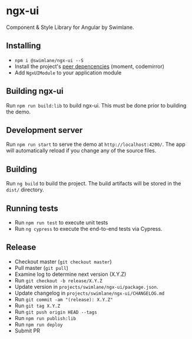 # ngx-ui

Component & Style Library for Angular by Swimlane.

## Installing

- `npm i @swimlane/ngx-ui --S`
- Install the project's [peer depencencies](https://github.com/swimlane/ngx-ui/blob/master/projects/swimlane/ngx-ui/package.json#L27) (moment, codemirror)
- Add `NgxUIModule` to your application module

## Building ngx-ui

Run `npm run build:lib` to build ngx-ui. This must be done prior to building the demo.

## Development server

Run `npm run start` to serve the demo at `http://localhost:4200/`. The app will automatically reload if you change any of the source files.

## Building

Run `ng build` to build the project. The build artifacts will be stored in the `dist/` directory.

## Running tests

- Run `npm run test` to execute unit tests
- Run `ng cypress` to execute the end-to-end tests via Cypress.

## Release

- Checkout master (`git checkout master`)
- Pull master (`git pull`)
- Examine log to determine next version (X.Y.Z)
- Run `git checkout -b release/X.Y.Z`
- Update version in `projects/swimlane/ngx-ui/package.json`.
- Update changelog in `projects/swimlane/ngx-ui/CHANGELOG.md`
- Run `git commit -am "(release): X.Y.Z"`
- Run `git tag X.Y.Z`
- Run `git push origin HEAD --tags`
- Run `npm run publish:lib`
- Run `npm run deploy`
- Submit PR
